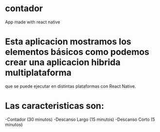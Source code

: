 # contador
App made with react native 

# Esta aplicacion mostramos los elementos básicos como podemos crear una aplicacion hibrida multiplataforma
que se puede ejecutar en distintas plataformas con React Native.

# Las caracteristicas son:
 -Contador (30 minutos)
 -Descanso Largo (15 minutos)
 -Descanso Corto (5 minutos)
 
